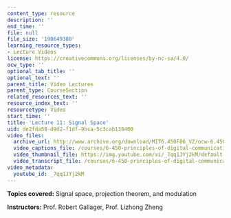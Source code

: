```yaml
---
content_type: resource
description: ''
end_time: ''
file: null
file_size: '190649380'
learning_resource_types:
- Lecture Videos
license: https://creativecommons.org/licenses/by-nc-sa/4.0/
ocw_type: ''
optional_tab_title: ''
optional_text: ''
parent_title: Video Lectures
parent_type: CourseSection
related_resources_text: ''
resource_index_text: ''
resourcetype: Video
start_time: ''
title: 'Lecture 11: Signal Space'
uid: de2fda58-d9d2-f1df-9bca-5c3cab138400
video_files:
  archive_url: http://www.archive.org/download/MIT6.450F06_V2/ocw-6.450-f06-2003-10-20_300k.mp4
  video_captions_file: /courses/6-450-principles-of-digital-communications-i-fall-2006/ef436c2fdc05566aae2d116f279778a7_7qq1JYj2kM.vtt
  video_thumbnail_file: https://img.youtube.com/vi/_7qq1JYj2kM/default.jpg
  video_transcript_file: /courses/6-450-principles-of-digital-communications-i-fall-2006/f8c1eeecf64e4d964ef060cbae6ffe6f_7qq1JYj2kM.pdf
video_metadata:
  youtube_id: _7qq1JYj2kM
---
```


**Topics covered:** Signal space, projection theorem, and modulation

**Instructors:** Prof. Robert Gallager, Prof. Lizhong Zheng

